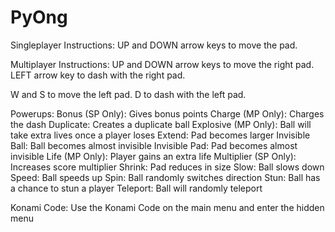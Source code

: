 # PyOng

Singleplayer Instructions:
  UP and DOWN arrow keys to move the pad.

Multiplayer Instructions:
  UP and DOWN arrow keys to move the right pad.
  LEFT arrow key to dash with the right pad.

  W and S to move the left pad.
  D to dash with the left pad.

Powerups:
  Bonus (SP Only): Gives bonus points
  Charge (MP Only): Charges the dash
  Duplicate: Creates a duplicate ball
  Explosive (MP Only): Ball will take extra lives once a player loses
  Extend: Pad becomes larger
  Invisible Ball: Ball becomes almost invisible
  Invisible Pad: Pad becomes almost invisible
  Life (MP Only): Player gains an extra life
  Multiplier (SP Only): Increases score multiplier
  Shrink: Pad reduces in size
  Slow: Ball slows down
  Speed: Ball speeds up
  Spin: Ball randomly switches direction
  Stun: Ball has a chance to stun a player
  Teleport: Ball will randomly teleport

Konami Code:
  Use the Konami Code on the main menu and enter the hidden menu
